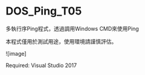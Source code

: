 # DOS_Ping_T05
多執行序Ping程式，透過調用Windows CMD來使用Ping

本程式僅用於測試用途，使用環境請謹慎評估。

![image]

Required: Visual Studio 2017

